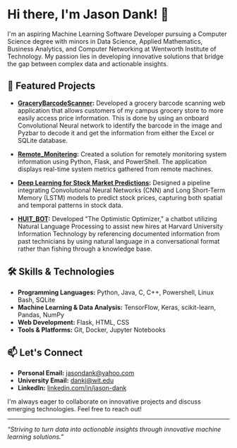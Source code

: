 # Hi there, I'm Jason Dank! 👋

I'm an aspiring Machine Learning Software Developer pursuing a Computer Science degree with minors in Data Science, Applied Mathematics, Business Analytics, and Computer Networking at Wentworth Institute of Technology. My passion lies in developing innovative solutions that bridge the gap between complex data and actionable insights.

## 🔭 Featured Projects

- **[GraceryBarcodeScanner](https://github.com/jdank417/GraceryBarcodeScanner):** Developed a grocery barcode scanning web application that allows customers of my campus grocery store to more easily access price information. This is done by using an onboard Convolutional Neural network to identify the barcode in the image and Pyzbar to decode it and get the information from either the Excel or SQLite database.

- **[Remote_Monitering](https://github.com/jdank417/Remote_Monitering):** Created a solution for remotely monitoring system information using Python, Flask, and PowerShell. The application displays real-time system metrics gathered from remote machines.

- **[Deep Learning for Stock Market Predictions](https://github.com/jdank417/Deep-Learning-for-Stock-Market-Predictions):** Designed a pipeline integrating Convolutional Neural Networks (CNN) and Long Short-Term Memory (LSTM) models to predict stock prices, capturing both spatial and temporal patterns in stock data.

- **[HUIT_BOT](https://github.com/jdank417/HUIT_BOT):** Developed "The Optimistic Optimizer," a chatbot utilizing Natural Language Processing to assist new hires at Harvard University Information Technology by referencing documented information from past technicians by using natural language in a conversational format rather than fishing through a knowledge base.

## 🛠️ Skills & Technologies

- **Programming Languages:** Python, Java, C, C++, Powershell, Linux Bash, SQLite  
- **Machine Learning & Data Analysis:** TensorFlow, Keras, scikit-learn, Pandas, NumPy
- **Web Development:** Flask, HTML, CSS
- **Tools & Platforms:** Git, Docker, Jupyter Notebooks

## 📫 Let's Connect

- **Personal Email:** [jasondank@yahoo.com](mailto:jasondank@yahoo.com)
- **University Email:** [dankj@wit.edu](mailto:dankj@wit.edu)
- **LinkedIn:** [linkedin.com/in/jason-dank](https://www.linkedin.com/in/jason-dank)

I'm always eager to collaborate on innovative projects and discuss emerging technologies. Feel free to reach out!

---

*“Striving to turn data into actionable insights through innovative machine learning solutions.”*
